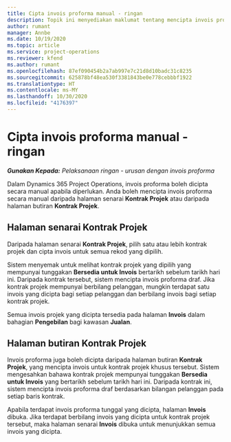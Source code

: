 ```yaml
---
title: Cipta invois proforma manual - ringan
description: Topik ini menyediakan maklumat tentang mencipta invois proforma manual dalam Project Operations.
author: rumant
manager: Annbe
ms.date: 10/19/2020
ms.topic: article
ms.service: project-operations
ms.reviewer: kfend
ms.author: rumant
ms.openlocfilehash: 87ef090454b2a7ab997e7c21d8d10badc31c8235
ms.sourcegitcommit: 625878bf48ea530f3381843be0e778cebbbf1922
ms.translationtype: HT
ms.contentlocale: ms-MY
ms.lasthandoff: 10/30/2020
ms.locfileid: "4176397"
---
```

# <a name="create-a-manual-proforma-invoice---lite"></a>Cipta invois proforma manual - ringan

_**Gunakan Kepada:** Pelaksanaan ringan - urusan dengan invois proforma_

Dalam Dynamics 365 Project Operations, invois proforma boleh dicipta secara manual apabila diperlukan. Anda boleh mencipta invois proforma secara manual daripada halaman senarai **Kontrak Projek** atau daripada halaman butiran **Kontrak Projek**.

##  <a name="project-contracts-list-page"></a>Halaman senarai Kontrak Projek

Daripada halaman senarai **Kontrak Projek**, pilih satu atau lebih kontrak projek dan cipta invois untuk semua rekod yang dipilih.

Sistem menyemak untuk melihat kontrak projek yang dipilih yang mempunyai tunggakan **Bersedia untuk Invois** bertarikh sebelum tarikh hari ini. Daripada kontrak tersebut, sistem mencipta invois proforma draf. Jika kontrak projek mempunyai berbilang pelanggan, mungkin terdapat satu invois yang dicipta bagi setiap pelanggan dan berbilang invois bagi setiap kontrak projek.

Semua invois projek yang dicipta tersedia pada halaman **Invois** dalam bahagian **Pengebilan** bagi kawasan **Jualan**.

## <a name="project-contract-details-page"></a>Halaman butiran Kontrak Projek

Invois proforma juga boleh dicipta daripada halaman butiran **Kontrak Projek**, yang mencipta invois untuk kontrak projek khusus tersebut. Sistem mengesahkan bahawa kontrak projek mempunyai tunggakan **Bersedia untuk Invois** yang bertarikh sebelum tarikh hari ini. Daripada kontrak ini, sistem mencipta invois proforma draf berdasarkan bilangan pelanggan pada setiap baris kontrak.

Apabila terdapat invois proforma tunggal yang dicipta, halaman **Invois** dibuka. Jika terdapat berbilang invois yang dicipta untuk kontrak projek tersebut, maka halaman senarai **Invois** dibuka untuk menunjukkan semua invois yang dicipta.
